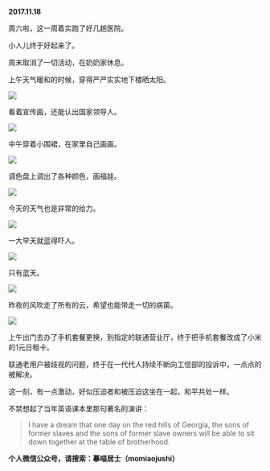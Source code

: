 
          
            
**2017.11.18**

周六啦，这一周着实跑了好几趟医院。

小人儿终于好起来了。

周末取消了一切活动，在奶奶家休息。

上午天气暖和的时候，穿得严严实实地下楼晒太阳。




![](//upload-images.jianshu.io/upload_images/51001-29db4a4822567238.JPG)




看着宣传画，还能认出国家领导人。




![](//upload-images.jianshu.io/upload_images/51001-fed611a5b7f1d71c.JPG)




中午穿着小围裙，在家里自己画画。




![](//upload-images.jianshu.io/upload_images/51001-9f1a735b38b529f5.JPG)




调色盘上调出了各种颜色，画福娃。




![](//upload-images.jianshu.io/upload_images/51001-acde39d9766cc4a5.JPG)




今天的天气也是非常的给力。




![](//upload-images.jianshu.io/upload_images/51001-24171392672e8c2d.JPG)




一大早天就蓝得吓人。




![](//upload-images.jianshu.io/upload_images/51001-da1c029a2f2b7a31.JPG)




只有蓝天。




![](//upload-images.jianshu.io/upload_images/51001-a0c8c0dc82509f9e.JPG)




昨夜的风吹走了所有的云，希望也能带走一切的病菌。




![](//upload-images.jianshu.io/upload_images/51001-0934832ac2bf846c.JPG)




上午出门去办了手机套餐更换，到指定的联通营业厅，终于把手机套餐改成了小米的1元日租卡。

联通老用户被歧视的问题，终于在一代代人持续不断向工信部的投诉中，一点点的被解决。

这一刻，有一点激动，好似压迫者和被压迫这坐在一起，和平共处一样。

不禁想起了当年英语课本里那句著名的演讲：
>I have a dream that one day on the red hills of Georgia, the sons of former slaves and the sons of former slave owners will be able to sit down together at the table of brotherhood.




**个人微信公众号，请搜索：摹喵居士（momiaojushi）**

          
        